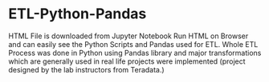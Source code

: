 # ETL-Python-Pandas 
HTML File is downloaded from Jupyter Notebook
Run HTML on Browser and can easily see the Python Scripts and Pandas used for ETL.
Whole ETL Process was done in Python using Pandas library and major
transformations which are generally used in real life projects were
implemented (project designed by the lab instructors from Teradata.)
